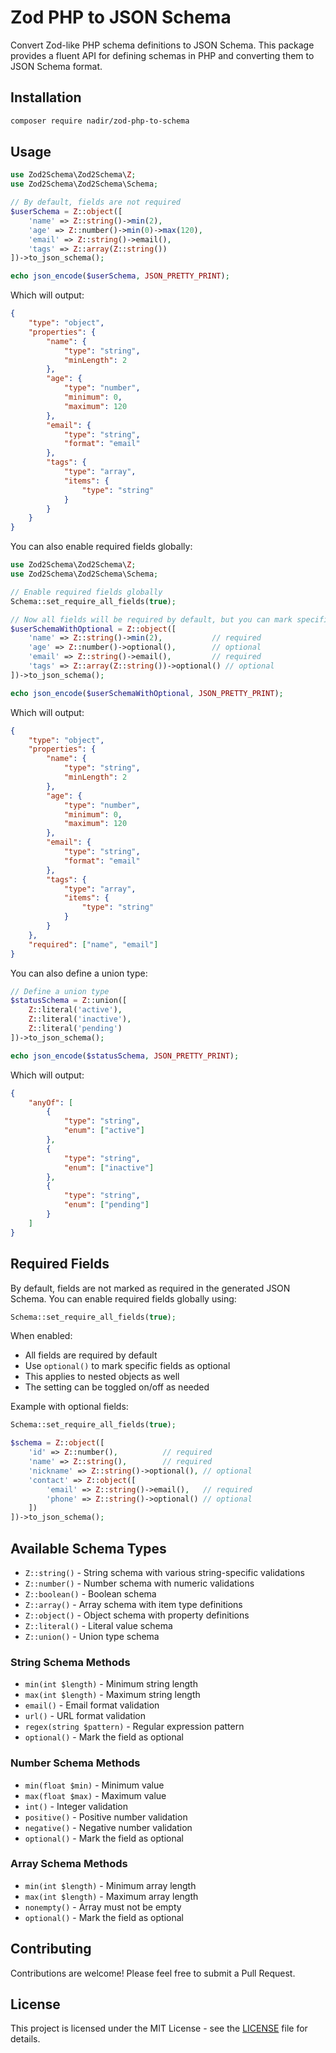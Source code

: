 # Zod PHP to JSON Schema

Convert Zod-like PHP schema definitions to JSON Schema. This package provides a fluent API for defining schemas in PHP and converting them to JSON Schema format.

## Installation

```bash
composer require nadir/zod-php-to-schema
```

## Usage

```php
use Zod2Schema\Zod2Schema\Z;
use Zod2Schema\Zod2Schema\Schema;

// By default, fields are not required
$userSchema = Z::object([
    'name' => Z::string()->min(2),
    'age' => Z::number()->min(0)->max(120),
    'email' => Z::string()->email(),
    'tags' => Z::array(Z::string())
])->to_json_schema();

echo json_encode($userSchema, JSON_PRETTY_PRINT);
```

Which will output:

```json
{   
    "type": "object",
    "properties": {
        "name": {
            "type": "string",
            "minLength": 2
        },
        "age": {
            "type": "number",
            "minimum": 0,
            "maximum": 120
        },
        "email": {
            "type": "string",
            "format": "email"
        },
        "tags": {
            "type": "array",
            "items": {
                "type": "string"
            }
        }
    }
}
```

You can also enable required fields globally:

```php
use Zod2Schema\Zod2Schema\Z;
use Zod2Schema\Zod2Schema\Schema;

// Enable required fields globally
Schema::set_require_all_fields(true);

// Now all fields will be required by default, but you can mark specific fields as optional
$userSchemaWithOptional = Z::object([
    'name' => Z::string()->min(2),           // required
    'age' => Z::number()->optional(),        // optional
    'email' => Z::string()->email(),         // required
    'tags' => Z::array(Z::string())->optional() // optional
])->to_json_schema();

echo json_encode($userSchemaWithOptional, JSON_PRETTY_PRINT);
```

Which will output:

```json
{
    "type": "object",
    "properties": {
        "name": {
            "type": "string",
            "minLength": 2
        },
        "age": {
            "type": "number",
            "minimum": 0,
            "maximum": 120
        },
        "email": {
            "type": "string",
            "format": "email"
        },
        "tags": {
            "type": "array",
            "items": {
                "type": "string"
            }
        }
    },
    "required": ["name", "email"]
}
```

You can also define a union type:

```php
// Define a union type
$statusSchema = Z::union([
    Z::literal('active'),
    Z::literal('inactive'),
    Z::literal('pending')
])->to_json_schema();

echo json_encode($statusSchema, JSON_PRETTY_PRINT);
```

Which will output:

```json
{
    "anyOf": [
        {
            "type": "string",
            "enum": ["active"]
        },
        {
            "type": "string",
            "enum": ["inactive"]
        },
        {
            "type": "string",
            "enum": ["pending"]
        }
    ]
}
```

## Required Fields

By default, fields are not marked as required in the generated JSON Schema. You can enable required fields globally using:

```php
Schema::set_require_all_fields(true);
```

When enabled:
- All fields are required by default
- Use `optional()` to mark specific fields as optional
- This applies to nested objects as well
- The setting can be toggled on/off as needed

Example with optional fields:
```php
Schema::set_require_all_fields(true);

$schema = Z::object([
    'id' => Z::number(),          // required
    'name' => Z::string(),        // required
    'nickname' => Z::string()->optional(), // optional
    'contact' => Z::object([
        'email' => Z::string()->email(),   // required
        'phone' => Z::string()->optional() // optional
    ])
])->to_json_schema();
```

## Available Schema Types

- `Z::string()` - String schema with various string-specific validations
- `Z::number()` - Number schema with numeric validations
- `Z::boolean()` - Boolean schema
- `Z::array()` - Array schema with item type definitions
- `Z::object()` - Object schema with property definitions
- `Z::literal()` - Literal value schema
- `Z::union()` - Union type schema

### String Schema Methods

- `min(int $length)` - Minimum string length
- `max(int $length)` - Maximum string length
- `email()` - Email format validation
- `url()` - URL format validation
- `regex(string $pattern)` - Regular expression pattern
- `optional()` - Mark the field as optional

### Number Schema Methods

- `min(float $min)` - Minimum value
- `max(float $max)` - Maximum value
- `int()` - Integer validation
- `positive()` - Positive number validation
- `negative()` - Negative number validation
- `optional()` - Mark the field as optional

### Array Schema Methods

- `min(int $length)` - Minimum array length
- `max(int $length)` - Maximum array length
- `nonempty()` - Array must not be empty
- `optional()` - Mark the field as optional

## Contributing

Contributions are welcome! Please feel free to submit a Pull Request.

## License

This project is licensed under the MIT License - see the [LICENSE](LICENSE) file for details. 